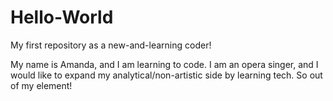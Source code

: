 # Hello-World
My first repository as a new-and-learning coder!

My name is Amanda, and I am learning to code. I am an opera singer, and I would like to expand my analytical/non-artistic side by learning tech. So out of my element!
